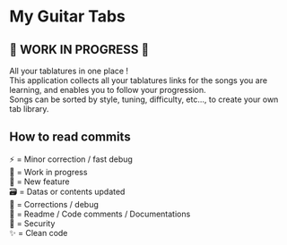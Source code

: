 
# My Guitar Tabs

## 🚧 WORK IN PROGRESS 🚧

All your tablatures in one place !  
This application collects all your tablatures links for the songs you are learning, and enables you to follow your progression.  
Songs can be sorted by style, tuning, difficulty, etc..., to create your own tab library.  

## How to read commits

:zap: = Minor correction / fast debug \
:construction: = Work in progress \
:tada: = New feature \
:card_file_box: = Datas or contents updated \
:hammer: = Corrections / debug \
:memo: = Readme / Code comments / Documentations \
:rotating_light: = Security \
:sparkles: = Clean code
